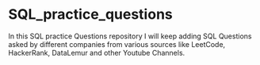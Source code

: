 # SQL_practice_questions

In this SQL practice Questions repository I will keep adding SQL Questions asked by different companies from various sources like LeetCode, HackerRank, DataLemur and other Youtube Channels.
